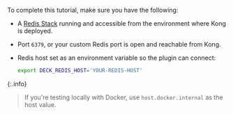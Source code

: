 To complete this tutorial, make sure you have the following:

* A [Redis Stack](https://redis.io/docs/latest/) running and accessible from the environment where Kong is deployed.
* Port `6379`, or your custom Redis port is open and reachable from Kong.
* Redis host set as an environment variable so the plugin can connect:

  ```sh
  export DECK_REDIS_HOST='YOUR-REDIS-HOST'
  ```

{:.info}
>If you're testing locally with Docker, use `host.docker.internal` as the host value.

